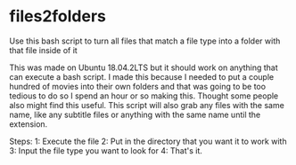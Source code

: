 # files2folders
Use this bash script to turn all files that match a file type into a folder with that file inside of it

This was made on Ubuntu 18.04.2LTS but it should work on anything that can execute a bash script. I made this because I needed to put a couple hundred of movies into their own folders and that was going to be too tedious to do so I spend an hour or so making this. Thought some people also might find this useful. This script will also grab any files with the same name, like any subtitle files or anything with the same name until the extension.

Steps:
1: Execute the file
2: Put in the directory that you want it to work with
3: Input the file type you want to look for
4: That's it.
